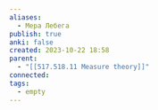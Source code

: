 ```yaml
---
aliases:
  - Мера Лебега
publish: true
anki: false
created: 2023-10-22 18:58
parent:
  - "[[517.518.11 Measure theory]]"
connected: 
tags:
  - empty
---
```
















